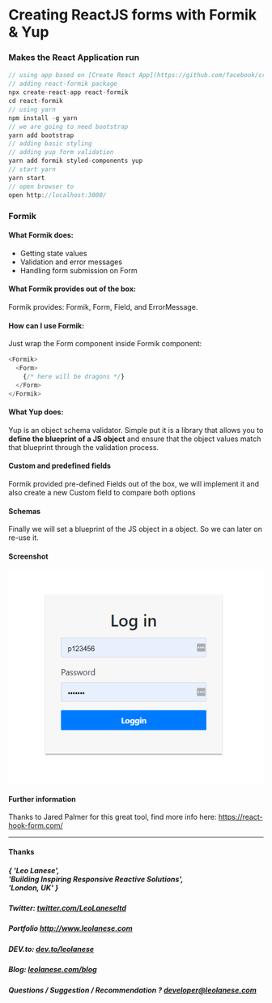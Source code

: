 # Creating ReactJS forms with Formik & Yup

### Makes the React Application run
```javascript
// using app based on [Create React App](https://github.com/facebook/create-react-app)
// adding react-formik package
npx create-react-app react-formik
cd react-formik
// using yarn
npm install -g yarn
// we are going to need bootstrap
yarn add bootstrap
// adding basic styling
// adding yup form validation
yarn add formik styled-components yup
// start yarn
yarn start
// open browser to
open http://localhost:3000/
```

### Formik
#### What Formik does:
- Getting state values
- Validation and error messages
- Handling form submission on Form

#### What Formik provides out of the box:
Formik provides: Formik, Form, Field, and ErrorMessage.

#### How can I use Formik:

Just wrap the Form component inside Formik component:
```javascript
<Formik>
  <Form>
    {/* here will be dragons */}
  </Form>
</Formik>
```


#### What Yup does:
Yup is an object schema validator. Simple put it is a library that allows you to <b>define the blueprint of a JS object</b> and ensure that the object values match that blueprint through the validation process.

#### Custom and predefined fields
Formik provided pre-defined Fields out of the box, we will implement it and also create a new Custom field to compare both options

#### Schemas
Finally we will set a blueprint of the JS object in a object. So we can later on re-use it.

#### Screenshot

![alt text](./react-formik.PNG)


#### Further information
Thanks to Jared Palmer for this great tool, find more info here: https://react-hook-form.com/

---
<h4> Thanks </h4>
<h5> { 'Leo Lanese',<br>
       'Building Inspiring Responsive Reactive Solutions',<br>
       'London, UK' }<br>
</h5>
<h5>Twitter:
<a href="http://twitter.com/LeoLaneseltd" target="_blank">twitter.com/LeoLaneseltd</a>
</h5>
<h5>Portfolio
<a href="http://www.leolanese.com" target="_blank">http://www.leolanese.com</a>
</h5>
<h5>DEV.to:
<a href="http://www.dev.to/leolanese" target="_blank">dev.to/leolanese</a>
</h5>
<h5>Blog:
<a href="http://www.leolanese.com/blog" target="_blank">leolanese.com/blog</a>
</h5>
<h5>Questions / Suggestion / Recommendation ?
<a href="mail:to">developer@leolanese.com</a>
</h5>

